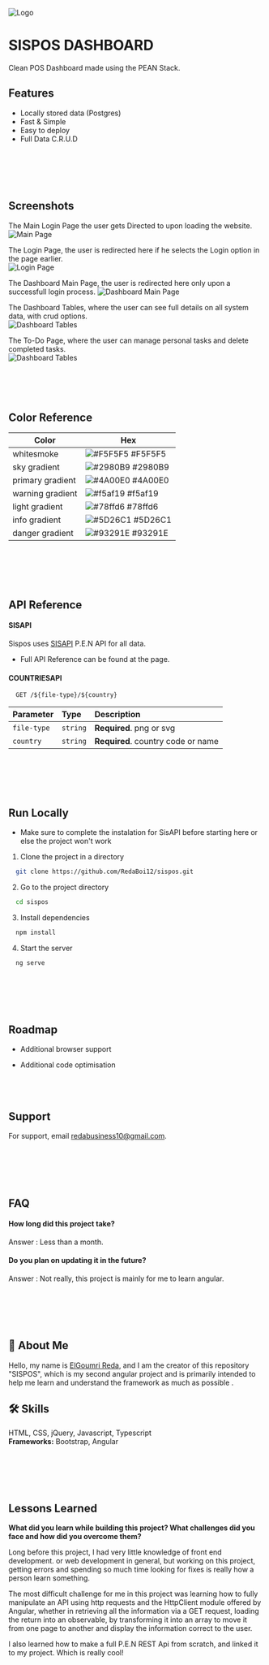 
![Logo](./src/assets/img/logo.png)


# SISPOS DASHBOARD

Clean POS Dashboard made using the PEAN Stack.  

## Features

- Locally stored data (Postgres)  
- Fast & Simple  
- Easy to deploy
- Full Data C.R.U.D 

<br><br><br><br>

## Screenshots

The Main Login Page the user gets Directed to upon loading the website.  
![Main Page](./src/assets/readme/main.png)  

The Login Page, the user is redirected here if he selects the Login option in the page earlier.  
![Login Page](./src/assets/readme/login.png)  

The Dashboard Main Page, the user is redirected here only upon a successfull login process.
![Dashboard Main Page](./src/assets/readme/gif-main.gif)  

The Dashboard Tables, where the user can see full details on all system data, with crud options.  
![Dashboard Tables](./src/assets/readme/gif-tables.gif)  

The To-Do Page, where the user can manage personal tasks and delete completed tasks.  
![Dashboard Tables](./src/assets/readme/gif-todo.gif)  
<br><br><br><br>
## Color Reference

| Color             | Hex                                                                |
| ----------------- | ------------------------------------------------------------------ |
| whitesmoke | ![#F5F5F5](https://via.placeholder.com/10/F5F5F5?text=+) #F5F5F5 |
| sky gradient | ![#2980B9](https://via.placeholder.com/10/2980B9?text=+) #2980B9 | ![#6DD5FA](https://via.placeholder.com/10/6DD5FA?text=+) #6DD5FA |
| primary gradient | ![#4A00E0](https://via.placeholder.com/10/4A00E0?text=+) #4A00E0 | ![#8E2DE2](https://via.placeholder.com/10/8E2DE2?text=+) #8E2DE2 |
| warning gradient | ![#f5af19](https://via.placeholder.com/10/f5af19?text=+) #f5af19 | ![#f12711](https://via.placeholder.com/10/f12711?text=+) #f12711 |
| light gradient | ![#78ffd6](https://via.placeholder.com/10/78ffd6?text=+) #78ffd6 | ![#a8ff78](https://via.placeholder.com/10/a8ff78?text=+) #a8ff78 |
| info gradient | ![#5D26C1](https://via.placeholder.com/10/5D26C1?text=+) #5D26C1 | ![#a17fe0](https://via.placeholder.com/10/a17fe0?text=+) #a17fe0 |
| danger gradient | ![#93291E](https://via.placeholder.com/10/93291E?text=+) #93291E | ![#ED213A](https://via.placeholder.com/10/ED213A?text=+) #ED213A |

<br><br><br><br>
## API Reference

#### SISAPI

Sispos uses [SISAPI](https://github.com/RedaBoi12/sisapi) P.E.N API for all data.  
- Full API Reference can be found at the page.  




#### COUNTRIESAPI

```http
  GET /${file-type}/${country}
```

| Parameter | Type     | Description                       |
| :-------- | :------- | :-------------------------------- |
| `file-type`      | `string` | **Required**. png or svg |
| `country`      | `string` | **Required**. country code or name |

  
<br><br><br><br>
## Run Locally

- Make sure to complete the instalation for SisAPI before starting 
  here or else the project won't work


 1) Clone the project in a directory

```bash
  git clone https://github.com/RedaBoi12/sispos.git
```

2) Go to the project directory

```bash
  cd sispos
```

3) Install dependencies

```bash
  npm install
```

4) Start the server

```bash
  ng serve
```

<br><br><br><br>
## Roadmap

- Additional browser support

- Additional code optimisation
<br><br><br><br>
## Support

For support, email redabusiness10@gmail.com.

<br><br><br><br>
## FAQ

#### How long did this project take?

Answer : Less than a month.

#### Do you plan on updating it in the future?

Answer : Not really, this project is mainly for me to learn angular.

<br><br><br><br>
## 🚀 About Me
Hello, my name is [ElGoumri Reda](https://www.github.com/RedaBoi12), and I am the creator of this repository
"SISPOS", which is my second angular project and
is primarily intended to help me learn and understand the framework
as much as possible .


## 🛠 Skills
HTML, CSS, jQuery, Javascript, Typescript  
**Frameworks:** Bootstrap, Angular

<br><br><br><br>
## Lessons Learned

**What did you learn while building this project? What challenges did you face and how did you overcome them?**

Long before this project, I had very little knowledge of front end development.
or web development in general, but working on this project, getting errors
and spending so much time looking for fixes is really how a person
learn something.

The most difficult challenge for me in this project was learning how to fully manipulate
an API using http requests and the HttpClient module offered by Angular, whether in
retrieving all the information via a GET request, loading the return into an observable,
by transforming it into an array to move it from one page to another and display the information
correct to the user.   

I also learned how to make a full P.E.N REST Api from scratch, and linked it to my project. Which is really cool!

